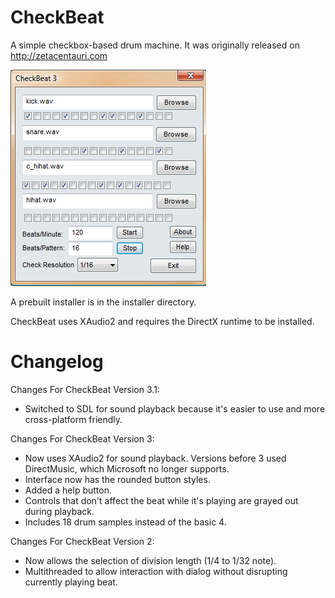 # CheckBeat

A simple checkbox-based drum machine. It was originally released on http://zetacentauri.com

![CheckBeat Screenshot](https://github.com/Xangis/CheckBeat/blob/master/images/CheckBeat.png)

A prebuilt installer is in the installer directory.

CheckBeat uses XAudio2 and requires the DirectX runtime to be installed.

# Changelog

Changes For CheckBeat Version 3.1:

- Switched to SDL for sound playback because it's easier to use and more cross-platform friendly.

Changes For CheckBeat Version 3:

- Now uses XAudio2 for sound playback.  Versions before 3 used DirectMusic, which Microsoft no longer supports.
- Interface now has the rounded button styles.
- Added a help button.
- Controls that don't affect the beat while it's playing are grayed out during playback.
- Includes 18 drum samples instead of the basic 4.

Changes For CheckBeat Version 2:

- Now allows the selection of division length (1/4 to 1/32 note).
- Multithreaded to allow interaction with dialog without disrupting currently playing beat.
